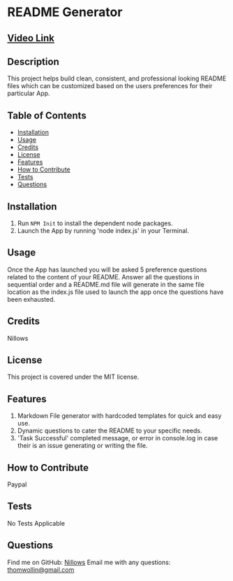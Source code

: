 
# README Generator

## [Video Link](https://streamable.com/yoa652)

## Description 
This project helps build clean, consistent, and professional looking README files which can be customized based on the users preferences for their particular App.

## Table of Contents
- [Installation](#installation)
- [Usage](#usage)
- [Credits](#credits)
- [License](#license)
- [Features](#features)
- [How to Contribute](#how-to-contribute)
- [Tests](#tests)
- [Questions](#questions)

## Installation
1. Run `NPM Init` to install the dependent node packages.
2. Launch the App by running 'node index.js' in your Terminal.

## Usage 
Once the App has launched you will be asked 5 preference questions related to the content of your README. Answer all the questions in sequential order and a README.md file will generate in the same file location as the index.js file used to launch the app once the questions have been exhausted.

## Credits
Nillows

## License
This project is covered under the MIT license.

## Features
1. Markdown File generator with hardcoded templates for quick and easy use.
2. Dynamic questions to cater the README to your specific needs.
3. 'Task Successful' completed message, or error in console.log in case their is an issue generating or writing the file.

## How to Contribute
Paypal

## Tests
No Tests Applicable

## Questions
Find me on GitHub: [Nillows](https://github.com/Nillows)
Email me with any questions: thomwollin@gmail.com
